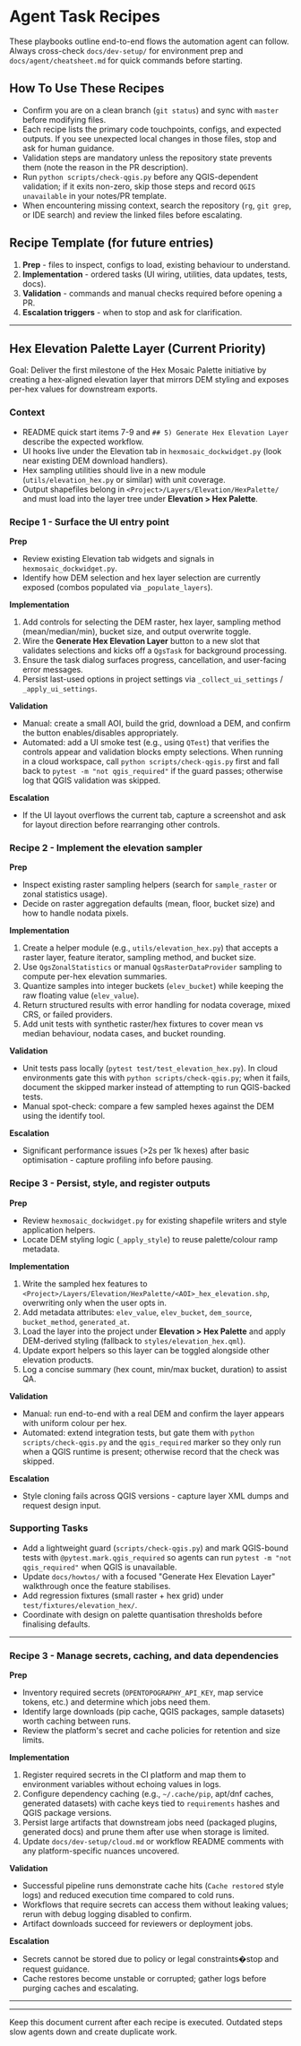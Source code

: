 # Agent Task Recipes

These playbooks outline end-to-end flows the automation agent can follow. Always cross-check `docs/dev-setup/` for environment prep and `docs/agent/cheatsheet.md` for quick commands before starting.

## How To Use These Recipes
- Confirm you are on a clean branch (`git status`) and sync with `master` before modifying files.
- Each recipe lists the primary code touchpoints, configs, and expected outputs. If you see unexpected local changes in those files, stop and ask for human guidance.
- Validation steps are mandatory unless the repository state prevents them (note the reason in the PR description).
- Run `python scripts/check-qgis.py` before any QGIS-dependent validation; if it exits non-zero, skip those steps and record `QGIS unavailable` in your notes/PR template.
- When encountering missing context, search the repository (`rg`, `git grep`, or IDE search) and review the linked files before escalating.

## Recipe Template (for future entries)
1. **Prep** - files to inspect, configs to load, existing behaviour to understand.
2. **Implementation** - ordered tasks (UI wiring, utilities, data updates, tests, docs).
3. **Validation** - commands and manual checks required before opening a PR.
4. **Escalation triggers** - when to stop and ask for clarification.

---

## Hex Elevation Palette Layer (Current Priority)
Goal: Deliver the first milestone of the Hex Mosaic Palette initiative by creating a hex-aligned elevation layer that mirrors DEM styling and exposes per-hex values for downstream exports.

### Context
- README quick start items 7-9 and `## 5) Generate Hex Elevation Layer` describe the expected workflow.
- UI hooks live under the Elevation tab in `hexmosaic_dockwidget.py` (look near existing DEM download handlers).
- Hex sampling utilities should live in a new module (`utils/elevation_hex.py` or similar) with unit coverage.
- Output shapefiles belong in `<Project>/Layers/Elevation/HexPalette/` and must load into the layer tree under **Elevation > Hex Palette**.

### Recipe 1 - Surface the UI entry point

**Prep**
- Review existing Elevation tab widgets and signals in `hexmosaic_dockwidget.py`.
- Identify how DEM selection and hex layer selection are currently exposed (combos populated via `_populate_layers`).

**Implementation**
1. Add controls for selecting the DEM raster, hex layer, sampling method (mean/median/min), bucket size, and output overwrite toggle.
2. Wire the **Generate Hex Elevation Layer** button to a new slot that validates selections and kicks off a `QgsTask` for background processing.
3. Ensure the task dialog surfaces progress, cancellation, and user-facing error messages.
4. Persist last-used options in project settings via `_collect_ui_settings` / `_apply_ui_settings`.

**Validation**
- Manual: create a small AOI, build the grid, download a DEM, and confirm the button enables/disables appropriately.
- Automated: add a UI smoke test (e.g., using `QTest`) that verifies the controls appear and validation blocks empty selections. When running in a cloud workspace, call `python scripts/check-qgis.py` first and fall back to `pytest -m "not qgis_required"` if the guard passes; otherwise log that QGIS validation was skipped.

**Escalation**
- If the UI layout overflows the current tab, capture a screenshot and ask for layout direction before rearranging other controls.

### Recipe 2 - Implement the elevation sampler

**Prep**
- Inspect existing raster sampling helpers (search for `sample_raster` or zonal statistics usage).
- Decide on raster aggregation defaults (mean, floor, bucket size) and how to handle nodata pixels.

**Implementation**
1. Create a helper module (e.g., `utils/elevation_hex.py`) that accepts a raster layer, feature iterator, sampling method, and bucket size.
2. Use `QgsZonalStatistics` or manual `QgsRasterDataProvider` sampling to compute per-hex elevation summaries.
3. Quantize samples into integer buckets (`elev_bucket`) while keeping the raw floating value (`elev_value`).
4. Return structured results with error handling for nodata coverage, mixed CRS, or failed providers.
5. Add unit tests with synthetic raster/hex fixtures to cover mean vs median behaviour, nodata cases, and bucket rounding.

**Validation**
- Unit tests pass locally (`pytest test/test_elevation_hex.py`). In cloud environments gate this with `python scripts/check-qgis.py`; when it fails, document the skipped marker instead of attempting to run QGIS-backed tests.
- Manual spot-check: compare a few sampled hexes against the DEM using the identify tool.

**Escalation**
- Significant performance issues (>2s per 1k hexes) after basic optimisation - capture profiling info before pausing.

### Recipe 3 - Persist, style, and register outputs

**Prep**
- Review `hexmosaic_dockwidget.py` for existing shapefile writers and style application helpers.
- Locate DEM styling logic (`_apply_style`) to reuse palette/colour ramp metadata.

**Implementation**
1. Write the sampled hex features to `<Project>/Layers/Elevation/HexPalette/<AOI>_hex_elevation.shp`, overwriting only when the user opts in.
2. Add metadata attributes: `elev_value`, `elev_bucket`, `dem_source`, `bucket_method`, `generated_at`.
3. Load the layer into the project under **Elevation > Hex Palette** and apply DEM-derived styling (fallback to `styles/elevation_hex.qml`).
4. Update export helpers so this layer can be toggled alongside other elevation products.
5. Log a concise summary (hex count, min/max bucket, duration) to assist QA.

**Validation**
- Manual: run end-to-end with a real DEM and confirm the layer appears with uniform colour per hex.
- Automated: extend integration tests, but gate them with `python scripts/check-qgis.py` and the `qgis_required` marker so they only run when a QGIS runtime is present; otherwise record that the check was skipped.

**Escalation**
- Style cloning fails across QGIS versions - capture layer XML dumps and request design input.

### Supporting Tasks
- Add a lightweight guard (`scripts/check-qgis.py`) and mark QGIS-bound tests with `@pytest.mark.qgis_required` so agents can run `pytest -m "not qgis_required"` when QGIS is unavailable.
- Update `docs/howtos/` with a focused "Generate Hex Elevation Layer" walkthrough once the feature stabilises.
- Add regression fixtures (small raster + hex grid) under `test/fixtures/elevation_hex/`.
- Coordinate with design on palette quantisation thresholds before finalising defaults.

---


### Recipe 3 - Manage secrets, caching, and data dependencies

**Prep**
- Inventory required secrets (`OPENTOPOGRAPHY_API_KEY`, map service tokens, etc.) and determine which jobs need them.
- Identify large downloads (pip cache, QGIS packages, sample datasets) worth caching between runs.
- Review the platform's secret and cache policies for retention and size limits.

**Implementation**
1. Register required secrets in the CI platform and map them to environment variables without echoing values in logs.
2. Configure dependency caching (e.g., `~/.cache/pip`, apt/dnf caches, generated datasets) with cache keys tied to `requirements` hashes and QGIS package versions.
3. Persist large artifacts that downstream jobs need (packaged plugins, generated docs) and prune them after use when storage is limited.
4. Update `docs/dev-setup/cloud.md` or workflow README comments with any platform-specific nuances uncovered.

**Validation**
- Successful pipeline runs demonstrate cache hits (`Cache restored` style logs) and reduced execution time compared to cold runs.
- Workflows that require secrets can access them without leaking values; rerun with debug logging disabled to confirm.
- Artifact downloads succeed for reviewers or deployment jobs.

**Escalation**
- Secrets cannot be stored due to policy or legal constraints�stop and request guidance.
- Cache restores become unstable or corrupted; gather logs before purging caches and escalating.

---

---

Keep this document current after each recipe is executed. Outdated steps slow agents down and create duplicate work.

